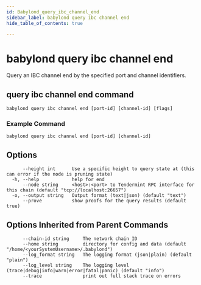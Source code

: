 ```yaml
---
id: Babylond_query_ibc_channel_end
sidebar_label: babylond query ibc channel end
hide_table_of_contents: true

---
```


# babylond query ibc channel end
Query an IBC channel end by the specified port and channel identifiers.
## query ibc channel end command
```
babylond query ibc channel end [port-id] [channel-id] [flags]
```
### Example Command
```
babylond query ibc channel end [port-id] [channel-id]
```
## Options
```
      --height int      Use a specific height to query state at (this can error if the node is pruning state)
  -h, --help            help for end
      --node string     <host>:<port> to Tendermint RPC interface for this chain (default "tcp://localhost:26657")
  -o, --output string   Output format (text|json) (default "text")
      --prove           show proofs for the query results (default true)
```
## Options Inherited from Parent Commands
```
      --chain-id string     The network chain ID
      --home string         directory for config and data (default "/home/<yourSystemUsername>/.babylond")
      --log_format string   The logging format (json|plain) (default "plain")
      --log_level string    The logging level (trace|debug|info|warn|error|fatal|panic) (default "info")
      --trace               print out full stack trace on errors
```